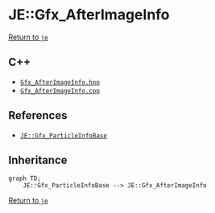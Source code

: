 # JE::Gfx_AfterImageInfo

[Return to `je`](/docs/je.md)

## C++

- [`Gfx_AfterImageInfo.hpp`](/src/je/Gfx_AfterImageInfo.hpp)
- [`Gfx_AfterImageInfo.cpp`](/src/je/Gfx_AfterImageInfo.cpp)

## References

- [`JE::Gfx_ParticleInfoBase`](/docs/je/Gfx_ParticleInfoBase.md)

## Inheritance

```mermaid
graph TD;
    JE::Gfx_ParticleInfoBase --> JE::Gfx_AfterImageInfo
```

[Return to `je`](/docs/je.md)